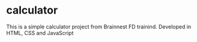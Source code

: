 # calculator
This is a simple calculator project from Brainnest FD trainind. Developed in HTML, CSS and JavaScript

